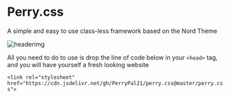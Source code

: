 # Perry.css
A simple and easy to use class-less framework based on the Nord Theme

![headerimg]()

All you need to do to use is drop the line of code below in your `<head>` tag, and you will have yourself a fresh looking website

`<link rel="stylesheet" href="https://cdn.jsdelivr.net/gh/PerryPal21/perry.css@master/perry.css">`
